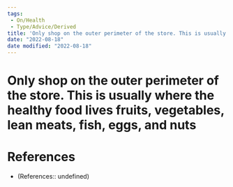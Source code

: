 ```yaml
---
tags:
 - On/Health
 - Type/Advice/Derived
title: 'Only shop on the outer perimeter of the store. This is usually where the healthy food lives fruits, vegetables, lean meats, fish, eggs, and nuts'
date: "2022-08-18"
date modified: "2022-08-18"
---
```


# Only shop on the outer perimeter of the store. This is usually where the healthy food lives fruits, vegetables, lean meats, fish, eggs, and nuts

# References
- (References:: undefined)
